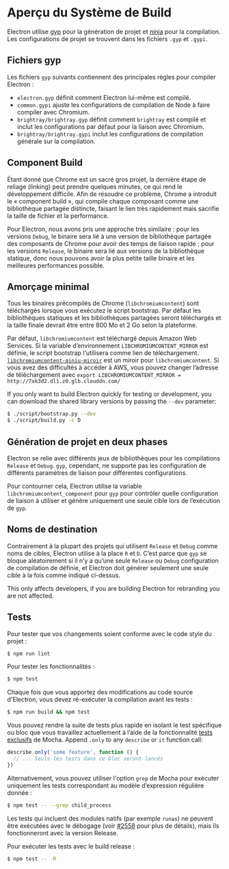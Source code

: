 # Aperçu du Système de Build

Electron utilise [gyp](https://gyp.gsrc.io/) pour la génération de projet et [ninja](https://ninja-build.org/) pour la compilation. Les configurations de projet se trouvent dans les fichiers `.gyp` et `.gypi`.

## Fichiers gyp

Les fichiers `gyp` suivants contiennent des principales règles pour compiler Electron :

* `electron.gyp` définit comment Electron lui-même est compilé.
* `common.gypi` ajuste les configurations de compilation de Node à faire compiler avec Chromium.
* `brightray/brightray.gyp` définit comment `brightray` est compilé et inclut les configurations par défaut pour la liaison avec Chromium.
* `brightray/brightray.gypi` inclut les configurations de compilation générale sur la compilation.

## Component Build

Étant donné que Chrome est un sacré gros projet, la dernière étape de reliage (linking) peut prendre quelques minutes, ce qui rend le développement difficile. Afin de résoudre ce problème, Chrome a introduit le « component build », qui compile chaque composant comme une bibliothèque partagée distincte, faisant le lien très rapidement mais sacrifie la taille de fichier et la performance.

Pour Electron, nous avons pris une approche très similaire : pour les versions `Debug`, le binaire sera lié à une version de bibliothèque partagée des composants de Chrome pour avoir des temps de liaison rapide ; pour les versions `Release`, le binaire sera lié aux versions de la bibliothèque statique, donc nous pouvons avoir la plus petite taille binaire et les meilleures performances possible.

## Amorçage minimal

Tous les binaires précompilés de Chrome (`libchromiumcontent`) sont téléchargés lorsque vous exécutez le script bootstrap. Par défaut les bibliothèques statiques et les bibliothèques partagées seront téléchargés et la taille finale devrait être entre 800 Mo et 2 Go selon la plateforme.

Par défaut, `libchromiumcontent` est téléchargé depuis Amazon Web Services. Si la variable d’environnement `LIBCHROMIUMCONTENT_MIRROR` est définie, le script bootstrap l'utilisera comme lien de téléchargement. [`libchromiumcontent-qiniu-miroir`](https://github.com/hokein/libchromiumcontent-qiniu-mirror) est un miroir pour `libchromiumcontent`. Si vous avez des difficultés à accéder à AWS, vous pouvez changer l’adresse de téléchargement avec `export LIBCHROMIUMCONTENT_MIRROR = http://7xk3d2.dl1.z0.glb.clouddn.com/`

If you only want to build Electron quickly for testing or development, you can download the shared library versions by passing the `--dev` parameter:

```sh
$ ./script/bootstrap.py --dev
$ ./script/build.py -c D
```

## Génération de projet en deux phases

Electron se relie avec différents jeux de bibliothèques pour les compilations `Release` et `Debug`. `gyp`, cependant, ne supporte pas les configuration de différents paramètres de liaison pour différentes configurations.

Pour contourner cela, Electron utilise la variable `libchromiumcontent_component` pour `gyp` pour contrôler quelle configuration de liaison à utiliser et génère uniquement une seule cible lors de l’exécution de `gyp`.

## Noms de destination

Contrairement à la plupart des projets qui utilisent `Release` et `Debug` comme noms de cibles, Electron utilise à la place `R` et `D`. C’est parce que `gyp` se bloque aléatoirement si il n’y a qu’une seule `Release` ou `Debug` configuration de compilation de définie, et Electron doit générer seulement une seule cible à la fois comme indiqué ci-dessus.

This only affects developers, if you are building Electron for rebranding you are not affected.

## Tests

Pour tester que vos changements soient conforme avec le code style du projet :

```sh
$ npm run lint
```

Pour tester les fonctionnalités :

```sh
$ npm test
```

Chaque fois que vous apportez des modifications au code source d'Electron, vous devez ré-exécuter la compilation avant les tests :

```sh
$ npm run build && npm test
```

Vous pouvez rendre la suite de tests plus rapide en isolant le test spécifique ou bloc que vous travaillez actuellement à l’aide de la fonctionnalité [tests exclusifs](https://mochajs.org/#exclusive-tests) de Mocha. Append `.only` to any `describe` or `it` function call:

```js
describe.only('some feature', function () {
  // ... Seuls les tests dans ce bloc seront lancés
})
```

Alternativement, vous pouvez utiliser l'option `grep` de Mocha pour exécuter uniquement les tests correspondant au modèle d’expression régulière donnée :

```sh
$ npm test -- --grep child_process
```

Les tests qui incluent des modules natifs (par exemple `runas`) ne peuvent être exécutées avec le débogage (voir [#2558](https://github.com/electron/electron/issues/2558) pour plus de détails), mais ils fonctionneront avec la version Release.

Pour exécuter les tests avec le build release :

```sh
$ npm test -- -R
```